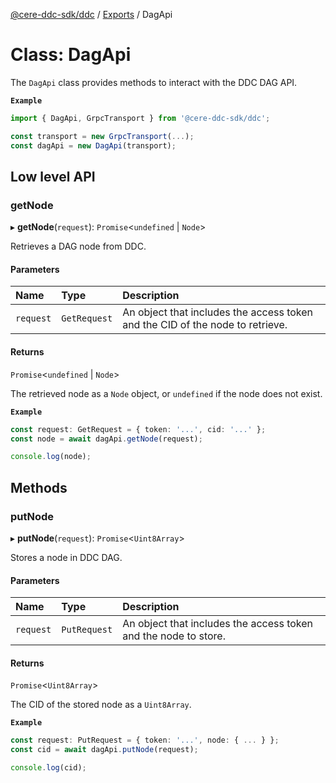 [@cere-ddc-sdk/ddc](../README.md) / [Exports](../modules.md) / DagApi

# Class: DagApi

The `DagApi` class provides methods to interact with the DDC DAG API.

**`Example`**

```typescript
import { DagApi, GrpcTransport } from '@cere-ddc-sdk/ddc';

const transport = new GrpcTransport(...);
const dagApi = new DagApi(transport);
```

## Low level API

### getNode

▸ **getNode**(`request`): `Promise`\<`undefined` \| `Node`\>

Retrieves a DAG node from DDC.

#### Parameters

| Name | Type | Description |
| :------ | :------ | :------ |
| `request` | `GetRequest` | An object that includes the access token and the CID of the node to retrieve. |

#### Returns

`Promise`\<`undefined` \| `Node`\>

The retrieved node as a `Node` object, or `undefined` if the node does not exist.

**`Example`**

```typescript
const request: GetRequest = { token: '...', cid: '...' };
const node = await dagApi.getNode(request);

console.log(node);
```

## Methods

### putNode

▸ **putNode**(`request`): `Promise`\<`Uint8Array`\>

Stores a node in DDC DAG.

#### Parameters

| Name | Type | Description |
| :------ | :------ | :------ |
| `request` | `PutRequest` | An object that includes the access token and the node to store. |

#### Returns

`Promise`\<`Uint8Array`\>

The CID of the stored node as a `Uint8Array`.

**`Example`**

```typescript
const request: PutRequest = { token: '...', node: { ... } };
const cid = await dagApi.putNode(request);

console.log(cid);
```
